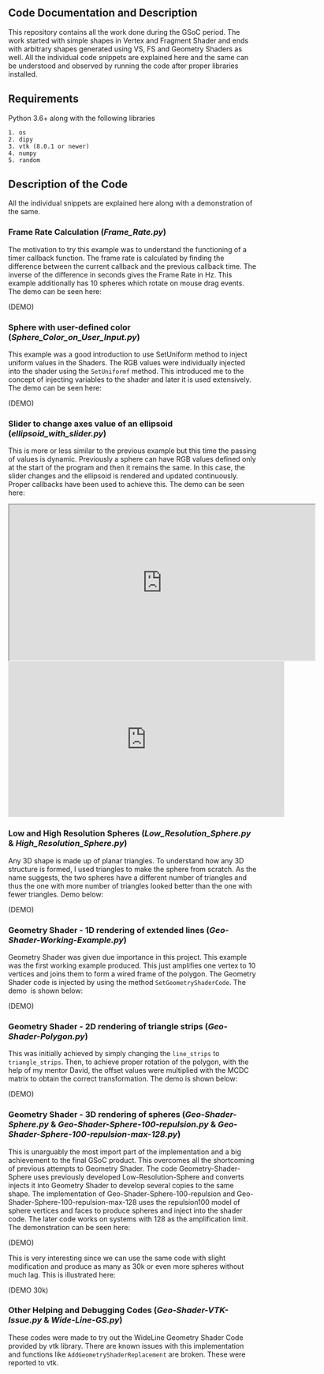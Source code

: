 ## Code Documentation and Description

This repository contains all the work done during the GSoC period. The work started with simple shapes in Vertex and Fragment Shader and ends with arbitrary shapes generated using VS, FS and Geometry Shaders as well. All the individual code snippets are explained here and the same can be understood and observed by running the code after proper libraries installed.

## Requirements

Python 3.6+ along with the following libraries

```
1. os
2. dipy
3. vtk (8.0.1 or newer)
4. numpy
5. random
```

## Description of the Code

All the individual snippets are explained here along with a demonstration of the same.

### Frame Rate Calculation (_Frame_Rate.py_)
The motivation to try this example was to understand the functioning of a timer callback function. The frame rate is calculated by finding the difference between the current callback and the previous callback time. The inverse of the difference in seconds gives the Frame Rate in Hz. This example additionally has 10 spheres which rotate on mouse drag events. The demo can be seen here:

(DEMO)

### Sphere with user-defined color (_Sphere_Color_on_User_Input.py_)
This example was a good introduction to use SetUniform method to inject uniform values in the Shaders. The RGB values were individually injected into the shader using the `SetUniformf` method. This introduced me to the concept of injecting variables to the shader and later it is used extensively. The demo can be seen here:

(DEMO)

### Slider to change axes value of an ellipsoid (_ellipsoid_with_slider.py_)
This is more or less similar to the previous example but this time the passing of values is dynamic. Previously a sphere can have RGB values defined only at the start of the program and then it remains the same. In this case, the slider changes and the ellipsoid is rendered and updated continuously. Proper callbacks have been used to achieve this. The demo can be seen here:
<div align="center">
    <iframe width="620" height="315"
        src="https://www.youtube.com/embed/o0LJGDgcxUc">
    </iframe>
</div>
<iframe width="560" height="315" src="https://www.youtube.com/embed/o0LJGDgcxUc" frameborder="0" allow="autoplay; encrypted-media" allowfullscreen></iframe>

### Low and High Resolution Spheres (_Low_Resolution_Sphere.py_ & _High_Resolution_Sphere.py_)
Any 3D shape is made up of planar triangles. To understand how any 3D structure is formed, I used triangles to make the sphere from scratch. As the name suggests, the two spheres have a different number of triangles and thus the one with more number of triangles looked better than the one with fewer triangles. Demo below:

(DEMO)

### Geometry Shader - 1D rendering of extended lines (_Geo-Shader-Working-Example.py_)
Geometry Shader was given due importance in this project. This example was the first working example produced. This just amplifies one vertex to 10 vertices and joins them to form a wired frame of the polygon. The Geometry Shader code is injected by using the method `SetGeometryShaderCode`. The demo  is shown below:

(DEMO)

### Geometry Shader - 2D rendering of triangle strips (_Geo-Shader-Polygon.py_)
This was initially achieved by simply changing the `line_strips` to `triangle_strips`. Then, to achieve proper rotation of the polygon, with the help of my mentor David, the offset values were multiplied with the MCDC matrix to obtain the correct transformation. The demo is shown below:

(DEMO)

### Geometry Shader - 3D rendering of spheres (_Geo-Shader-Sphere.py_ & _Geo-Shader-Sphere-100-repulsion.py_ & _Geo-Shader-Sphere-100-repulsion-max-128.py_)
This is unarguably the most import part of the implementation and a big achievement to the final GSoC product. This overcomes all the shortcoming of previous attempts to Geometry Shader. The code Geometry-Shader-Sphere uses previously developed Low-Resolution-Sphere and converts injects it into Geometry Shader to develop several copies to the same shape. The implementation of Geo-Shader-Sphere-100-repulsion and Geo-Shader-Sphere-100-repulsion-max-128 uses the repulsion100 model of sphere vertices and faces to produce spheres and inject into the shader code. The later code works on systems with 128 as the amplification limit. The demonstration can be seen here:

(DEMO)

This is very interesting since we can use the same code with slight modification and produce as many as 30k or even more spheres without much lag. This is illustrated here:

(DEMO 30k)

### Other Helping and Debugging Codes (_Geo-Shader-VTK-Issue.py_ & _Wide-Line-GS.py_)
These codes were made to try out the WideLine Geometry Shader Code provided by vtk library. There are known issues with this implementation and functions like `AddGeometryShaderReplacement` are broken. These were reported to vtk.

